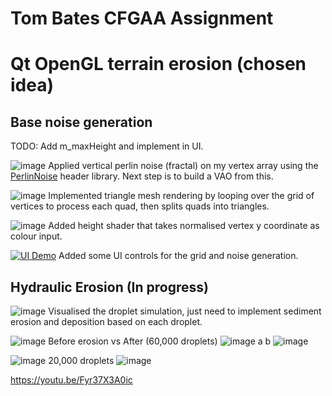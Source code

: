 # Tom Bates CFGAA Assignment

# Qt OpenGL terrain erosion (chosen idea)

## Base noise generation
TODO: Add m_maxHeight and implement in UI.


![image](https://github.com/user-attachments/assets/c4078c79-37fa-4614-a425-e48d06364d7a)
Applied vertical perlin noise (fractal) on my vertex array using the [PerlinNoise](https://github.com/Reputeless/PerlinNoise) header library. Next step is to build a VAO from this.



![image](https://github.com/user-attachments/assets/2b8ff2f1-6c0c-489e-90a9-5c6d2fc40d3d)
Implemented triangle mesh rendering by looping over the grid of vertices to process each quad, then splits quads into triangles.



![image](https://github.com/user-attachments/assets/a18b0b55-aa3d-4e60-bcf3-327040691784)
Added height shader that takes normalised vertex y coordinate as colour input.


[![UI Demo](https://markdown-videos-api.jorgenkh.no/url?url=https%3A%2F%2Fwww.youtube.com%2Fwatch%3Fv%3D9tNtFw8fZuY)](https://www.youtube.com/watch?v=9tNtFw8fZuY)
Added some UI controls for the grid and noise generation.


## Hydraulic Erosion (In progress)
![image](https://github.com/user-attachments/assets/4f1f47f2-3d0e-45a0-9554-4e8daba467b4)
Visualised the droplet simulation, just need to implement sediment erosion and deposition based on each droplet.  

![image](https://github.com/user-attachments/assets/2fb6b1c4-df21-4d7a-bfe2-fa17dcf5c523)
Before erosion vs After (60,000 droplets)
![image](https://github.com/user-attachments/assets/c88e3eb1-f9b6-4e23-9254-c05388783a32)
a
b
![image](https://github.com/user-attachments/assets/29075580-eec0-4aa5-a0e2-4ad942ba1665)

![image](https://github.com/user-attachments/assets/954eb2df-1a78-4eff-8c3a-35db2ec38181)
20,000 droplets
![image](https://github.com/user-attachments/assets/b0246ae8-8ae2-4b7d-85dd-76f77f2c7d7e)

https://youtu.be/Fyr37X3A0ic


